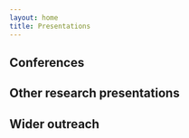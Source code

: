 ```yaml
---
layout: home
title: Presentations
---
```



## Conferences

## Other research presentations

## Wider outreach



